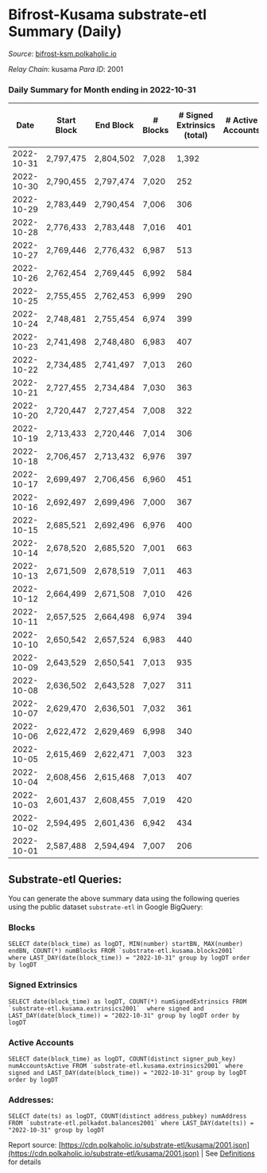 # Bifrost-Kusama substrate-etl Summary (Daily)

_Source_: [bifrost-ksm.polkaholic.io](https://bifrost-ksm.polkaholic.io)

*Relay Chain*: kusama
*Para ID*: 2001



### Daily Summary for Month ending in 2022-10-31


| Date | Start Block | End Block | # Blocks | # Signed Extrinsics (total) | # Active Accounts | # Passive | # New | # Addresses with Balances | # Events | # Transfers | # XCM Transfers In | # XCM Transfers Out |
| ---- | ----------- | --------- | -------- | --------------------------- | ----------------- | --------- | ----- | ------------------------- | -------- | ----------- | ------------------ | ------------------- |
| 2022-10-31 | 2,797,475 | 2,804,502 | 7,028  | 1,392 |  |  |  | 100,561 | 53,231 | 14,892 ($510,432.18) | 107 ($141,042.43) | 48 ($27,402.00) |
| 2022-10-30 | 2,790,455 | 2,797,474 | 7,020  | 252 |  |  |  | 100,553 | 45,972 | 14,893 ($17,564.40) | 13 ($1,648.98) | 16 ($1,893.29) |
| 2022-10-29 | 2,783,449 | 2,790,454 | 7,006  | 306 |  |  |  |  | 46,240 | 14,880 ($52,192.30) | 11 ($1,264.53) | 23 ($18,274.31) |
| 2022-10-28 | 2,776,433 | 2,783,448 | 7,016  | 401 |  |  |  | 100,545 | 44,801 | 13,808 ($594,252.49) | 27 ($232,300.71) | 18 ($2,218.36) |
| 2022-10-27 | 2,769,446 | 2,776,432 | 6,987  | 513 |  |  |  |  | 48,143 | 15,065 ($120,165.69) | 29 ($6,173.58) | 28 ($14,430.27) |
| 2022-10-26 | 2,762,454 | 2,769,445 | 6,992  | 584 |  |  |  |  | 48,731 | 15,265 ($195,471.21) | 46 ($11,779.61) | 45 ($11,526.24) |
| 2022-10-25 | 2,755,455 | 2,762,453 | 6,999  | 290 |  |  |  |  | 43,825 | 13,704 ($104,787.98) | 16 ($853.24) | 24 ($45,634.00) |
| 2022-10-24 | 2,748,481 | 2,755,454 | 6,974  | 399 |  |  |  | 100,528 | 47,117 | 15,010 ($39,880.37) | 26 ($5,644.94) | 31 ($5,152.50) |
| 2022-10-23 | 2,741,498 | 2,748,480 | 6,983  | 407 |  |  |  | 100,524 | 46,968 | 14,982 ($104,833.26) | 23 ($5,702.90) | 22 ($10,841.21) |
| 2022-10-22 | 2,734,485 | 2,741,497 | 7,013  | 260 |  |  |  |  | 43,350 | 13,599 ($21,685.61) | 9 ($3,327.24) | 11 ($4,820.33) |
| 2022-10-21 | 2,727,455 | 2,734,484 | 7,030  | 363 |  |  |  |  | 46,856 | 14,907 ($29,167.21) | 35 ($9,361.70) | 32 ($8,883.37) |
| 2022-10-20 | 2,720,447 | 2,727,454 | 7,008  | 322 |  |  |  |  | 46,303 | 14,856 ($28,255.83) | 19 ($2,268.43) | 31 ($6,726.34) |
| 2022-10-19 | 2,713,433 | 2,720,446 | 7,014  | 306 |  |  |  |  | 43,633 | 13,590 ($42,813.74) | 15 ($2,179.84) | 24 ($16,424.68) |
| 2022-10-18 | 2,706,457 | 2,713,432 | 6,976  | 397 |  |  |  |  | 46,792 | 14,875 ($47,181.02) | 16 ($5,278.79) | 24 ($7,902.79) |
| 2022-10-17 | 2,699,497 | 2,706,456 | 6,960  | 451 |  |  |  | 100,490 | 47,222 | 14,977 ($115,360.17) | 20 ($5,377.40) | 31 ($24,412.75) |
| 2022-10-16 | 2,692,497 | 2,699,496 | 7,000  | 367 |  |  |  | 100,488 | 43,995 | 13,531 ($74,391.61) | 27 ($11,706.02) | 25 ($16,595.31) |
| 2022-10-15 | 2,685,521 | 2,692,496 | 6,976  | 400 |  |  |  | 100,483 | 46,743 | 14,815 ($94,721.73) | 51 ($8,007.03) | 49 ($14,149.47) |
| 2022-10-14 | 2,678,520 | 2,685,520 | 7,001  | 663 |  |  |  | 100,479 | 48,822 | 15,064 ($869,254.16) | 62 ($27,558.15) | 50 ($25,056.48) |
| 2022-10-13 | 2,671,509 | 2,678,519 | 7,011  | 463 |  |  |  |  | 44,940 | 13,610 ($107,846.24) | 48 ($15,151.15) | 60 ($28,415.95) |
| 2022-10-12 | 2,664,499 | 2,671,508 | 7,010  | 426 |  |  |  | 100,467 | 46,800 | 14,621 ($23,110.41) | 18 ($14,016.87) | 26 ($8,433.42) |
| 2022-10-11 | 2,657,525 | 2,664,498 | 6,974  | 394 |  |  |  | 100,466 | 46,497 | 14,584 ($68,847.77) | 27 ($3,977.33) | 31 ($11,387.61) |
| 2022-10-10 | 2,650,542 | 2,657,524 | 6,983  | 440 |  |  |  | 100,463 | 44,358 | 13,395 ($40,140.24) | 10 ($784.60) | 21 ($13,199.13) |
| 2022-10-09 | 2,643,529 | 2,650,541 | 7,013  | 935 |  |  |  | 100,457 | 48,844 | 14,501 ($37,619.26) | 12 ($1,116.39) | 17 ($2,773.01) |
| 2022-10-08 | 2,636,502 | 2,643,528 | 7,027  | 311 |  |  |  | 100,453 | 45,629 | 14,496 ($29,452.19) | 26 ($7,245.92) | 30 ($6,227.96) |
| 2022-10-07 | 2,629,470 | 2,636,501 | 7,032  | 361 |  |  |  | 100,447 | 43,536 | 13,314 ($81,655.51) | 17 ($5,088.98) | 19 ($16,610.27) |
| 2022-10-06 | 2,622,472 | 2,629,469 | 6,998  | 340 |  |  |  | 100,441 | 45,741 | 14,445 ($44,649.22) | 26 ($5,348.42) | 18 ($1,913.97) |
| 2022-10-05 | 2,615,469 | 2,622,471 | 7,003  | 323 |  |  |  | 100,432 | 45,578 | 14,440 ($33,237.83) | 21 ($3,080.84) | 28 ($4,183.23) |
| 2022-10-04 | 2,608,456 | 2,615,468 | 7,013  | 407 |  |  |  | 100,425 | 43,875 | 13,377 ($45,585.13) | 30 ($6,290.34) | 39 ($23,022.39) |
| 2022-10-03 | 2,601,437 | 2,608,455 | 7,019  | 420 |  |  |  |  | 46,213 | 14,544 ($72,219.87) | 21 ($14,612.64) | 27 ($4,262.99) |
| 2022-10-02 | 2,594,495 | 2,601,436 | 6,942  | 434 |  |  |  |  | 45,853 | 14,381 ($179,654.47) | 22 ($7,088.65) | 29 ($8,641.88) |
| 2022-10-01 | 2,587,488 | 2,594,494 | 7,007  | 206 |  |  |  |  | 42,225 | 13,209 ($40,283.44) | 7 ($487.32) | 12 ($811.76) |

## Substrate-etl Queries:
You can generate the above summary data using the following queries using the public dataset `substrate-etl` in Google BigQuery:


### Blocks
```
SELECT date(block_time) as logDT, MIN(number) startBN, MAX(number) endBN, COUNT(*) numBlocks FROM `substrate-etl.kusama.blocks2001`  where LAST_DAY(date(block_time)) = "2022-10-31" group by logDT order by logDT
```


### Signed Extrinsics
```
SELECT date(block_time) as logDT, COUNT(*) numSignedExtrinsics FROM `substrate-etl.kusama.extrinsics2001`  where signed and LAST_DAY(date(block_time)) = "2022-10-31" group by logDT order by logDT
```


### Active Accounts
```
SELECT date(block_time) as logDT, COUNT(distinct signer_pub_key) numAccountsActive FROM `substrate-etl.kusama.extrinsics2001` where signed and LAST_DAY(date(block_time)) = "2022-10-31" group by logDT order by logDT
```


### Addresses:
```
SELECT date(ts) as logDT, COUNT(distinct address_pubkey) numAddress FROM `substrate-etl.polkadot.balances2001` where LAST_DAY(date(ts)) = "2022-10-31" group by logDT
```



Report source: [https://cdn.polkaholic.io/substrate-etl/kusama/2001.json](https://cdn.polkaholic.io/substrate-etl/kusama/2001.json) | See [Definitions](/DEFINITIONS.md) for details
